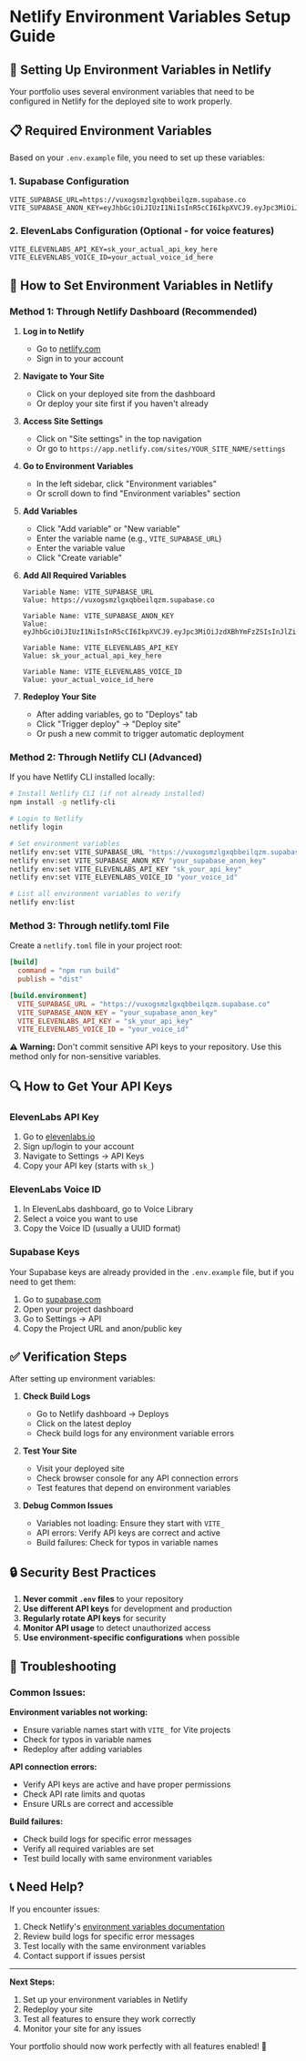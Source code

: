 # Netlify Environment Variables Setup Guide

## 🔐 Setting Up Environment Variables in Netlify

Your portfolio uses several environment variables that need to be configured in Netlify for the deployed site to work properly.

## 📋 Required Environment Variables

Based on your `.env.example` file, you need to set up these variables:

### 1. Supabase Configuration
```
VITE_SUPABASE_URL=https://vuxogsmzlgxqbbeilqzm.supabase.co
VITE_SUPABASE_ANON_KEY=eyJhbGciOiJIUzI1NiIsInR5cCI6IkpXVCJ9.eyJpc3MiOiJzdXBhYmFzZSIsInJlZiI6InZ1eG9nc216bGd4cWJiZWlscXptIiwicm9sZSI6ImFub24iLCJpYXQiOjE3NTEzMTA4NjIsImV4cCI6MjA2Njg4Njg2Mn0.CdOYKWyOW3wDxxoP3m_KgUEYhzmeN3YR6wiZgeI4B7U
```

### 2. ElevenLabs Configuration (Optional - for voice features)
```
VITE_ELEVENLABS_API_KEY=sk_your_actual_api_key_here
VITE_ELEVENLABS_VOICE_ID=your_actual_voice_id_here
```

## 🚀 How to Set Environment Variables in Netlify

### Method 1: Through Netlify Dashboard (Recommended)

1. **Log in to Netlify**
   - Go to [netlify.com](https://netlify.com)
   - Sign in to your account

2. **Navigate to Your Site**
   - Click on your deployed site from the dashboard
   - Or deploy your site first if you haven't already

3. **Access Site Settings**
   - Click on "Site settings" in the top navigation
   - Or go to `https://app.netlify.com/sites/YOUR_SITE_NAME/settings`

4. **Go to Environment Variables**
   - In the left sidebar, click "Environment variables"
   - Or scroll down to find "Environment variables" section

5. **Add Variables**
   - Click "Add variable" or "New variable"
   - Enter the variable name (e.g., `VITE_SUPABASE_URL`)
   - Enter the variable value
   - Click "Create variable"

6. **Add All Required Variables**
   ```
   Variable Name: VITE_SUPABASE_URL
   Value: https://vuxogsmzlgxqbbeilqzm.supabase.co
   
   Variable Name: VITE_SUPABASE_ANON_KEY
   Value: eyJhbGciOiJIUzI1NiIsInR5cCI6IkpXVCJ9.eyJpc3MiOiJzdXBhYmFzZSIsInJlZiI6InZ1eG9nc216bGd4cWJiZWlscXptIiwicm9sZSI6ImFub24iLCJpYXQiOjE3NTEzMTA4NjIsImV4cCI6MjA2Njg4Njg2Mn0.CdOYKWyOW3wDxxoP3m_KgUEYhzmeN3YR6wiZgeI4B7U
   
   Variable Name: VITE_ELEVENLABS_API_KEY
   Value: sk_your_actual_api_key_here
   
   Variable Name: VITE_ELEVENLABS_VOICE_ID
   Value: your_actual_voice_id_here
   ```

7. **Redeploy Your Site**
   - After adding variables, go to "Deploys" tab
   - Click "Trigger deploy" → "Deploy site"
   - Or push a new commit to trigger automatic deployment

### Method 2: Through Netlify CLI (Advanced)

If you have Netlify CLI installed locally:

```bash
# Install Netlify CLI (if not already installed)
npm install -g netlify-cli

# Login to Netlify
netlify login

# Set environment variables
netlify env:set VITE_SUPABASE_URL "https://vuxogsmzlgxqbbeilqzm.supabase.co"
netlify env:set VITE_SUPABASE_ANON_KEY "your_supabase_anon_key"
netlify env:set VITE_ELEVENLABS_API_KEY "sk_your_api_key"
netlify env:set VITE_ELEVENLABS_VOICE_ID "your_voice_id"

# List all environment variables to verify
netlify env:list
```

### Method 3: Through netlify.toml File

Create a `netlify.toml` file in your project root:

```toml
[build]
  command = "npm run build"
  publish = "dist"

[build.environment]
  VITE_SUPABASE_URL = "https://vuxogsmzlgxqbbeilqzm.supabase.co"
  VITE_SUPABASE_ANON_KEY = "your_supabase_anon_key"
  VITE_ELEVENLABS_API_KEY = "sk_your_api_key"
  VITE_ELEVENLABS_VOICE_ID = "your_voice_id"
```

**⚠️ Warning:** Don't commit sensitive API keys to your repository. Use this method only for non-sensitive variables.

## 🔍 How to Get Your API Keys

### ElevenLabs API Key
1. Go to [elevenlabs.io](https://elevenlabs.io)
2. Sign up/login to your account
3. Navigate to Settings → API Keys
4. Copy your API key (starts with `sk_`)

### ElevenLabs Voice ID
1. In ElevenLabs dashboard, go to Voice Library
2. Select a voice you want to use
3. Copy the Voice ID (usually a UUID format)

### Supabase Keys
Your Supabase keys are already provided in the `.env.example` file, but if you need to get them:
1. Go to [supabase.com](https://supabase.com)
2. Open your project dashboard
3. Go to Settings → API
4. Copy the Project URL and anon/public key

## ✅ Verification Steps

After setting up environment variables:

1. **Check Build Logs**
   - Go to Netlify dashboard → Deploys
   - Click on the latest deploy
   - Check build logs for any environment variable errors

2. **Test Your Site**
   - Visit your deployed site
   - Check browser console for any API connection errors
   - Test features that depend on environment variables

3. **Debug Common Issues**
   - Variables not loading: Ensure they start with `VITE_`
   - API errors: Verify API keys are correct and active
   - Build failures: Check for typos in variable names

## 🔒 Security Best Practices

1. **Never commit `.env` files** to your repository
2. **Use different API keys** for development and production
3. **Regularly rotate API keys** for security
4. **Monitor API usage** to detect unauthorized access
5. **Use environment-specific configurations** when possible

## 🚨 Troubleshooting

### Common Issues:

**Environment variables not working:**
- Ensure variable names start with `VITE_` for Vite projects
- Check for typos in variable names
- Redeploy after adding variables

**API connection errors:**
- Verify API keys are active and have proper permissions
- Check API rate limits and quotas
- Ensure URLs are correct and accessible

**Build failures:**
- Check build logs for specific error messages
- Verify all required variables are set
- Test build locally with same environment variables

## 📞 Need Help?

If you encounter issues:
1. Check Netlify's [environment variables documentation](https://docs.netlify.com/environment-variables/overview/)
2. Review build logs for specific error messages
3. Test locally with the same environment variables
4. Contact support if issues persist

---

**Next Steps:**
1. Set up your environment variables in Netlify
2. Redeploy your site
3. Test all features to ensure they work correctly
4. Monitor your site for any issues

Your portfolio should now work perfectly with all features enabled! 🎉